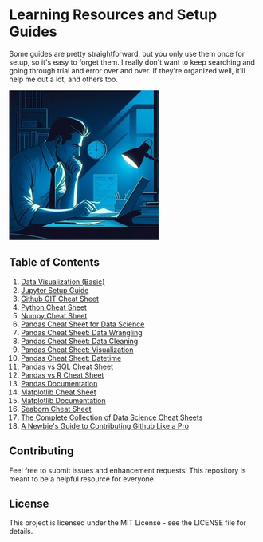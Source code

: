 # Learning Resources and Setup Guides

Some guides are pretty straightforward, but you only use them once for setup, so it's easy to forget them. I really don't want to keep searching and going through trial and error over and over. If they're organized well, it'll help me out a lot, and others too.

![data_analysis_night](https://github.com/vialliw/Hyperion_Data_Science_Bootcamp/blob/main/image/data_analysis_night.jpg?raw=true)

## Table of Contents

1. [Data Visualization (Basic)](Data_Visualization%20(Basic).md)
2. [Jupyter Setup Guide](jupyter-setup-guide.md)
3. [Github GIT Cheat Sheet](https://education.github.com/git-cheat-sheet-education.pdf)
4. [Python Cheat Sheet](https://cdn.codewithmosh.com/image/upload/v1702942822/cheat-sheets/python.pdf)
5. [Numpy Cheat Sheet](https://assets.datacamp.com/blog_assets/Numpy_Python_Cheat_Sheet.pdf)
6. [Pandas Cheat Sheet for Data Science](https://datascientyst.com/pandas-cheat-sheet-for-data-science)
7. [Pandas Cheat Sheet: Data Wrangling](https://pandas.pydata.org/Pandas_Cheat_Sheet.pdf)
8. [Pandas Cheat Sheet: Data Cleaning](https://datascientyst.com/pandas-cheat-sheet-data-cleaning)
9. [Pandas Cheat Sheet: Visualization](https://datascientyst.com/pandas-visualization-cheat-sheet)
10. [Pandas Cheat Sheet: Datetime](https://datascientyst.com/pandas-datetime-cheat-sheet/)
11. [Pandas vs SQL Cheat Sheet](https://datascientyst.com/pandas-vs-sql-cheat-sheet/)
12. [Pandas vs R Cheat Sheet](https://datascientyst.com/pandas-vs-r-cheat-sheet/)
13. [Pandas Documentation](https://pandas.pydata.org/docs/)
14. [Matplotlib Cheat Sheet](https://matplotlib.org/cheatsheets/cheatsheets.pdf)
15. [Matplotlib Documentation](https://matplotlib.org/stable/index.html)
16. [Seaborn Cheat Sheet](https://s3.amazonaws.com/assets.datacamp.com/blog_assets/Python_Seaborn_Cheat_Sheet.pdf)
17. [The Complete Collection of Data Science Cheat Sheets](https://www.kdnuggets.com/publications/sheets/The_Complete_Collection_of_Data_Science_Cheatsheets_KDnuggets.pdf)
18. [A Newbie's Guide to Contributing Github Like a Pro](https://github.com/vialliw/Tech_Notes/blob/main/A%20Newbie's%20Guide%20to%20Contributing%20Like%20a%20Pro.md)

## Contributing

Feel free to submit issues and enhancement requests! This repository is meant to be a helpful resource for everyone.

## License

This project is licensed under the MIT License - see the LICENSE file for details.
